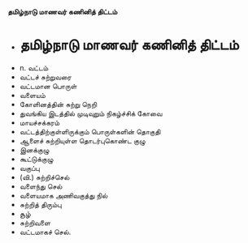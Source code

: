 **தமிழ்நாடு மாணவர் கணினித் திட்டம்**
- # தமிழ்நாடு மாணவர் கணினித் திட்டம்
- n. வட்டம்
- வட்டச் சுற்றுவரை
- வட்டமான பொருள்
- வளையம்
- கோளினத்தின் சுற்று நெறி
- துவங்கிய இடத்தில் முடிவுறும் நிகழ்ச்சிக் கோவை
- மாயச்சக்கரம்
- வட்டத்திற்குள்ளிருக்கும் பொருள்களின் தொகுதி
- ஆளைச் சுற்றியுள்ள தொடர்புகொண்ட குழு
- இனக்குழு
- கூட்டுக்குழு
- வகுப்பு
- (வி.) சுற்றிச்செல்
- வளைந்து செல்
- வளையமாக அணிவகுத்து நில்
- சுற்றித் திரும்பு
- சூழ்
- சுற்றிவளை
- வட்டமாகச் செல்.

